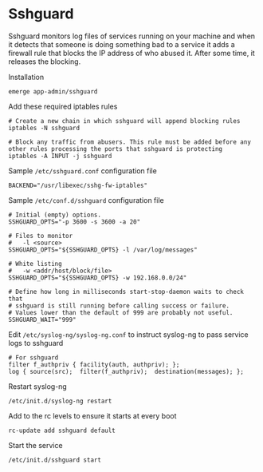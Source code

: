 # Sshguard

Sshguard monitors log files of services running on your machine and when it detects that someone is doing something bad to a service it adds a firewall rule that blocks the IP address of who abused it. After some time, it releases the blocking.

Installation

	emerge app-admin/sshguard

Add these required iptables rules

	# Create a new chain in which sshguard will append blocking rules
	iptables -N sshguard

	# Block any traffic from abusers. This rule must be added before any other rules processing the ports that sshguard is protecting
	iptables -A INPUT -j sshguard

Sample `/etc/sshguard.conf` configuration file

	BACKEND="/usr/libexec/sshg-fw-iptables"

Sample `/etc/conf.d/sshguard` configuration file

	# Initial (empty) options.
	SSHGUARD_OPTS="-p 3600 -s 3600 -a 20"

	# Files to monitor
	#   -l <source>
	SSHGUARD_OPTS="${SSHGUARD_OPTS} -l /var/log/messages"

	# White listing
	#   -w <addr/host/block/file>
	SSHGUARD_OPTS="${SSHGUARD_OPTS} -w 192.168.0.0/24"

	# Define how long in milliseconds start-stop-daemon waits to check that
	# sshguard is still running before calling success or failure.
	# Values lower than the default of 999 are probably not useful.
	SSHGUARD_WAIT="999"

Edit `/etc/syslog-ng/syslog-ng.conf` to instruct syslog-ng to pass service logs to sshguard

	# For sshguard
	filter f_authpriv { facility(auth, authpriv); };
	log { source(src);  filter(f_authpriv);  destination(messages); };

Restart syslog-ng

	/etc/init.d/syslog-ng restart

Add to the rc levels to ensure it starts at every boot

	rc-update add sshguard default

Start the service

	/etc/init.d/sshguard start
